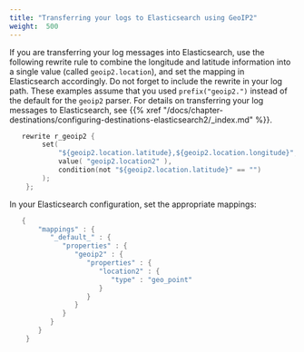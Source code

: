 ```yaml
---
title: "Transferring your logs to Elasticsearch using GeoIP2"
weight:  500
---
```

<!-- DISCLAIMER: This file is based on the syslog-ng Open Source Edition documentation https://github.com/balabit/syslog-ng-ose-guides/commit/2f4a52ee61d1ea9ad27cb4f3168b95408fddfdf2 and is used under the terms of The syslog-ng Open Source Edition Documentation License. The file has been modified by Axoflow. -->

If you are transferring your log messages into Elasticsearch, use the following rewrite rule to combine the longitude and latitude information into a single value (called `geoip2.location`), and set the mapping in Elasticsearch accordingly. Do not forget to include the rewrite in your log path. These examples assume that you used `prefix("geoip2.")` instead of the default for the `geoip2` parser. For details on transferring your log messages to Elasticsearch, see {{% xref "/docs/chapter-destinations/configuring-destinations-elasticsearch2/_index.md" %}}.

```c
   rewrite r_geoip2 {
        set(
            "${geoip2.location.latitude},${geoip2.location.longitude}",
            value( "geoip2.location2" ),
            condition(not "${geoip2.location.latitude}" == "")
        );
    };

```

In your Elasticsearch configuration, set the appropriate mappings:

```c
   {
       "mappings" : {
          "_default_" : {
             "properties" : {
                "geoip2" : {
                   "properties" : {
                      "location2" : {
                         "type" : "geo_point"
                      }
                   }
                }
             }
          }
       }
    }

```
